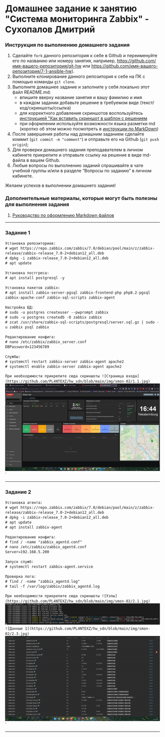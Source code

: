 # Домашнее задание к занятию "Система мониторинга Zabbix" - Сухопалов Дмитрий


### Инструкция по выполнению домашнего задания

   1. Сделайте `fork` данного репозитория к себе в Github и переименуйте его по названию или номеру занятия, например, https://github.com/имя-вашего-репозитория/git-hw или  https://github.com/имя-вашего-репозитория/7-1-ansible-hw).
   2. Выполните клонирование данного репозитория к себе на ПК с помощью команды `git clone`.
   3. Выполните домашнее задание и заполните у себя локально этот файл README.md:
      - впишите вверху название занятия и вашу фамилию и имя
      - в каждом задании добавьте решение в требуемом виде (текст/код/скриншоты/ссылка)
      - для корректного добавления скриншотов воспользуйтесь [инструкцией "Как вставить скриншот в шаблон с решением](https://github.com/netology-code/sys-pattern-homework/blob/main/screen-instruction.md)
      - при оформлении используйте возможности языка разметки md (коротко об этом можно посмотреть в [инструкции  по MarkDown](https://github.com/netology-code/sys-pattern-homework/blob/main/md-instruction.md))
   4. После завершения работы над домашним заданием сделайте коммит (`git commit -m "comment"`) и отправьте его на Github (`git push origin`);
   5. Для проверки домашнего задания преподавателем в личном кабинете прикрепите и отправьте ссылку на решение в виде md-файла в вашем Github.
   6. Любые вопросы по выполнению заданий спрашивайте в чате учебной группы и/или в разделе “Вопросы по заданию” в личном кабинете.
   
Желаем успехов в выполнении домашнего задания!
   
### Дополнительные материалы, которые могут быть полезны для выполнения задания

1. [Руководство по оформлению Markdown файлов](https://gist.github.com/Jekins/2bf2d0638163f1294637#Code)

---

### Задание 1

```
Установка репозиториев:
# wget https://repo.zabbix.com/zabbix/7.0/debian/pool/main/z/zabbix-release/zabbix-release_7.0-2+debian12_all.deb
# dpkg -i zabbix-release_7.0-2+debian12_all.deb
# apt update 

Установка постгреса:
# apt install postgresql -y

Установка пакетов zabbix:
# apt install zabbix-server-pgsql zabbix-frontend-php php8.2-pgsql zabbix-apache-conf zabbix-sql-scripts zabbix-agent

Настройка БД:
# sudo -u postgres createuser --pwprompt zabbix
# sudo -u postgres createdb -O zabbix zabbix 
# zcat /usr/share/zabbix-sql-scripts/postgresql/server.sql.gz | sudo -u zabbix psql zabbix 

Редактирование конфига:
# nano /etc/zabbix/zabbix_server.conf
DBPassword=123456789

Службы:
# systemctl restart zabbix-server zabbix-agent apache2
# systemctl enable zabbix-server zabbix-agent apache2 
```

`При необходимости прикрепитe сюда скриншоты
![Страница входа](https://github.com/PL4NTEXZ/hw_sdn/blob/main/img/smon-02/1.1.jpg)`
![Главная страница](https://github.com/PL4NTEXZ/hw_sdn/blob/main/img/smon-02/1.2.jpg)`


---

### Задание 2


```
Установка агента:
# wget https://repo.zabbix.com/zabbix/7.0/debian/pool/main/z/zabbix-release/zabbix-release_7.0-2+debian12_all.deb
# dpkg -i zabbix-release_7.0-2+debian12_all.deb
# apt update 
# apt install zabbix-agent

Редактирование конфига:
# find / -name "zabbix_agentd.conf"
# nano /etc/zabbix/zabbix_agentd.conf
Server=192.168.5.200

Запуск служб:
# systemctl restart zabbix-agent.service

Проверка лога:
# find / -name "zabbix_agentd.log"
# tail -f /var/log/zabbix/zabbix_agentd.log
```

`При необходимости прикрепитe сюда скриншоты
![Узлы](https://github.com/PL4NTEXZ/hw_sdn/blob/main/img/smon-02/2.1.jpg)`
![Лог агента](https://github.com/PL4NTEXZ/hw_sdn/blob/main/img/smon-02/2.2.jpg)`
![Данные 1](https://github.com/PL4NTEXZ/hw_sdn/blob/main/img/smon-02/2.3.jpg)`
![Данные 2](https://github.com/PL4NTEXZ/hw_sdn/blob/main/img/smon-02/2.4.jpg)`


---

